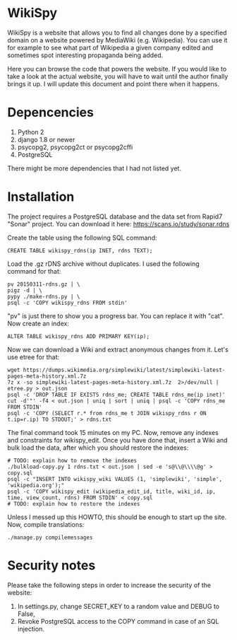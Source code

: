 WikiSpy
=======

WikiSpy is a website that allows you to find all changes done by a specified
domain on a website powered by MediaWiki (e.g. Wikipedia). You can use it for
example to see what part of Wikipedia a given company edited and sometimes spot
interesting propaganda being added.

Here you can browse the code that powers the website. If you would like to take
a look at the actual website, you will have to wait until the author finally
brings it up. I will update this document and point there when it happens.

Depencencies
============

1. Python 2
2. django 1.8 or newer
3. psycopg2, psycopg2ct or psycopg2cffi
4. PostgreSQL

There might be more dependencies that I had not listed yet.


Installation
============

The project requires a PostgreSQL database and the data set from Rapid7 "Sonar"
project. You can download it here: https://scans.io/study/sonar.rdns

Create the table using the following SQL command:

```
CREATE TABLE wikispy_rdns(ip INET, rdns TEXT);
```

Load the .gz rDNS archive without duplicates. I used the following command for
that:

```
pv 20150311-rdns.gz | \
pigz -d | \
pypy ./make-rdns.py | \
psql -c 'COPY wikispy_rdns FROM stdin'
```

"pv" is just there to show you a progress bar. You can replace it with "cat".
Now create an index:

```
ALTER TABLE wikispy_rdns ADD PRIMARY KEY(ip);
```

Now we can download a Wiki and extract anonymous changes from it. Let's use etree for that:

```
wget https://dumps.wikimedia.org/simplewiki/latest/simplewiki-latest-pages-meta-history.xml.7z
7z x -so simplewiki-latest-pages-meta-history.xml.7z  2>/dev/null | etree.py > out.json
psql -c 'DROP TABLE IF EXISTS rdns_me; CREATE TABLE rdns_me(ip inet)'
cut -d'"' -f4 < out.json | uniq | sort | uniq | psql -c 'COPY rdns_me FROM STDIN'
psql -c 'COPY (SELECT r.* from rdns_me t JOIN wikispy_rdns r ON t.ip=r.ip) TO STDOUT;' > rdns.txt
```

The final command took 15 minutes on my PC. Now, remove any indexes and
constraints for wikispy_edit. Once you have done that, insert a Wiki and bulk
load the data, after which you should restore the indexes:

```
# TODO: explain how to remove the indexes
./bulkload-copy.py 1 rdns.txt < out.json | sed -e 's@\\@\\\\@g' > copy.sql
psql -c "INSERT INTO wikispy_wiki VALUES (1, 'simplewiki', 'simple', 'wikipedia.org');"
psql -c 'COPY wikispy_edit (wikipedia_edit_id, title, wiki_id, ip, time, view_count, rdns) FROM STDIN' < copy.sql
# TODO: explain how to restore the indexes
```

Unless I messed up this HOWTO, this should be enough to start up the site. Now,
compile translations:

```
./manage.py compilemessages
```

Security notes
==============

Please take the following steps in order to increase the security of the
website:

1. In settings.py, change SECRET_KEY to a random value and DEBUG to False,
2. Revoke PostgreSQL access to the COPY command in case of an SQL injection.
